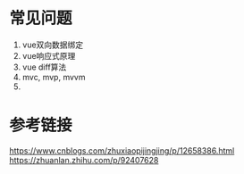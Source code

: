 # 常见问题
1. vue双向数据绑定
2. vue响应式原理
3. vue diff算法
4. mvc, mvp, mvvm
5. 

# 参考链接
https://www.cnblogs.com/zhuxiaopijingjing/p/12658386.html
https://zhuanlan.zhihu.com/p/92407628
